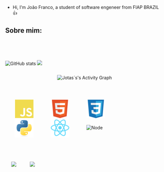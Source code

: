 -  Hi, I’m João Franco, a student of software engeneer from FIAP BRAZIL 👍

## Sobre mim:

 
<div> 


<div style="display: flex; flex-direction: collum">
 
![GitHub stats](https://github-readme-stats.vercel.app/api?username=jota0802&show_icons=true&theme=tokyonight)
<img height="194em" src="https://github-readme-stats.vercel.app/api/top-langs/?username=jota0802&layout=compact&langs_count=7&theme=tokyonight" style='padding-top:50px'/>
</div>
<p align="center">
  <img src="https://github-readme-activity-graph.vercel.app/graph?username=jota0802&theme=tokyo-night&bg_color=0d1117&color=79fe96&line=79fe96&point=ffffff&area=true" alt="Jotas´s's Activity Graph"/>
</p>

<div style="display: inline_block; padding:30px"><br>
  <img align="center" alt="Js" height="60" width="60" style='padding-right:50px' src="https://raw.githubusercontent.com/devicons/devicon/master/icons/javascript/javascript-plain.svg">
  <img align="center" alt="HTML" height="60" width="60" style='padding-right:50px' src="https://raw.githubusercontent.com/devicons/devicon/master/icons/html5/html5-original.svg">
  <img align="center" alt="CSS" height="60" width="60" style='padding-right:50px' src="https://raw.githubusercontent.com/devicons/devicon/master/icons/css3/css3-original.svg">
  <img align="center" alt="Python" height="60" width="60" style='padding-right:50px' src="https://raw.githubusercontent.com/devicons/devicon/master/icons/python/python-original.svg">
  <img align="center" alt="React" height="60" width="60" style='padding-right:50px' src="https://raw.githubusercontent.com/devicons/devicon/master/icons/react/react-original.svg">
  <img align="center" alt="Node" height="60" width="60" style='padding-right:50px' src="https://upload.wikimedia.org/wikipedia/commons/d/d9/Node.js_logo.svg">
</div>

 
##

<div>
   <a href="https://www.instagram.com/jota0_0f/" target="_blank"><img src="https://img.shields.io/badge/-Instagram-%2300772332?style=for-the-badge&logo=instagram&logoColor=white"style='padding:2vw' target="_blank"></a>
  <a href="https://www.linkedin.com/in/jo%C3%A3o-victor-de-andrade-franco-326a792b6/" target="_blank"><img src="https://img.shields.io/badge/-LinkedIn-%2300772332?style=for-the-badge&logo=linkedin&logoColor=white"style='padding:2vw' target="_blank"></a> 

</div><br/>
